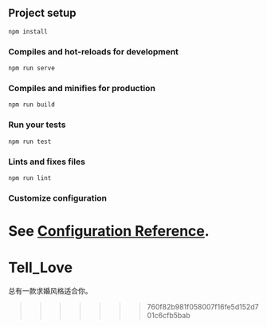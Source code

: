 ## Project setup
```
npm install
```

### Compiles and hot-reloads for development
```
npm run serve
```

### Compiles and minifies for production
```
npm run build
```

### Run your tests
```
npm run test
```

### Lints and fixes files
```
npm run lint
```

### Customize configuration
See [Configuration Reference](https://cli.vuejs.org/config/).
=======
# Tell_Love
总有一款求婚风格适合你。
>>>>>>> 760f82b981f058007f16fe5d152d701c6cfb5bab
